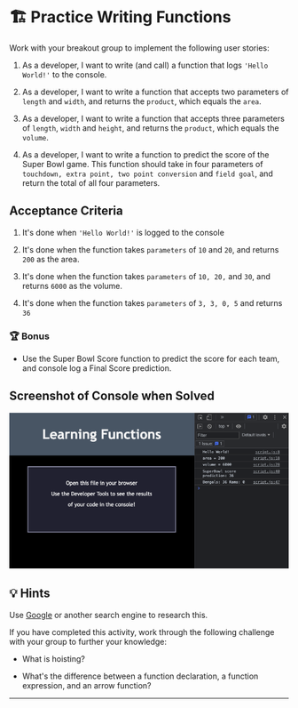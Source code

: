 # 🏗️ Practice Writing Functions

Work with your breakout group to implement the following user stories:

1. As a developer, I want to write (and call) a function that logs `'Hello World!'` to the console.

2. As a developer, I want to write a function that accepts two parameters of `length` and `width`, and returns the `product`, which equals the `area`.

3. As a developer, I want to write a function that accepts three parameters of `length`, `width` and `height`, and returns the `product`, which equals the `volume`.

4. As a developer, I want to write a function to predict the score of the Super Bowl game. This function should take in four parameters of `touchdown, extra point, two point conversion` and `field goal`, and return the total of all four parameters.

## Acceptance Criteria

1. It's done when `'Hello World!'` is logged to the console

2. It's done when the function takes `parameters` of `10` and `20`, and returns `200` as the area.

3. It's done when the function takes `parameters` of `10, 20,` and `30`, and returns `6000` as the volume.

4. It's done when the function takes `parameters` of `3, 3, 0, 5` and returns `36`

### 🏆 Bonus

* Use the Super Bowl Score function to predict the score for each team, and console log a Final Score prediction.

## Screenshot of Console when Solved

![screenshot-console-solved](../assets/images/screenshot-solved.png)

## 💡 Hints

Use [Google](https://www.google.com) or another search engine to research this.

If you have completed this activity, work through the following challenge with your group to further your knowledge:

* What is hoisting?

* What's the difference between a function declaration, a function expression, and an arrow function?

---
